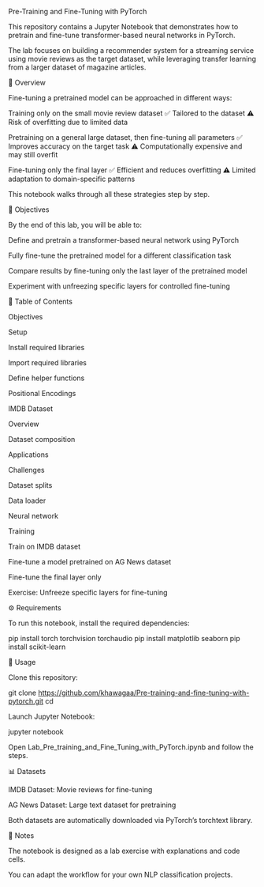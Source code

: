 Pre-Training and Fine-Tuning with PyTorch

This repository contains a Jupyter Notebook that demonstrates how to pretrain and fine-tune transformer-based neural networks in PyTorch.

The lab focuses on building a recommender system for a streaming service using movie reviews as the target dataset, while leveraging transfer learning from a larger dataset of magazine articles.

📌 Overview

Fine-tuning a pretrained model can be approached in different ways:

Training only on the small movie review dataset
✅ Tailored to the dataset
⚠️ Risk of overfitting due to limited data

Pretraining on a general large dataset, then fine-tuning all parameters
✅ Improves accuracy on the target task
⚠️ Computationally expensive and may still overfit

Fine-tuning only the final layer
✅ Efficient and reduces overfitting
⚠️ Limited adaptation to domain-specific patterns

This notebook walks through all these strategies step by step.

🎯 Objectives

By the end of this lab, you will be able to:

Define and pretrain a transformer-based neural network using PyTorch

Fully fine-tune the pretrained model for a different classification task

Compare results by fine-tuning only the last layer of the pretrained model

Experiment with unfreezing specific layers for controlled fine-tuning

📂 Table of Contents

Objectives

Setup

Install required libraries

Import required libraries

Define helper functions

Positional Encodings

IMDB Dataset

Overview

Dataset composition

Applications

Challenges

Dataset splits

Data loader

Neural network

Training

Train on IMDB dataset

Fine-tune a model pretrained on AG News dataset

Fine-tune the final layer only

Exercise: Unfreeze specific layers for fine-tuning

⚙️ Requirements

To run this notebook, install the required dependencies:

pip install torch torchvision torchaudio
pip install matplotlib seaborn
pip install scikit-learn

🚀 Usage

Clone this repository:

git clone https://github.com/khawagaa/Pre-training-and-fine-tuning-with-pytorch.git
cd <repo-name>


Launch Jupyter Notebook:

jupyter notebook


Open Lab_Pre_training_and_Fine_Tuning_with_PyTorch.ipynb and follow the steps.

📊 Datasets

IMDB Dataset: Movie reviews for fine-tuning

AG News Dataset: Large text dataset for pretraining

Both datasets are automatically downloaded via PyTorch’s torchtext library.

📝 Notes

The notebook is designed as a lab exercise with explanations and code cells.

You can adapt the workflow for your own NLP classification projects.
